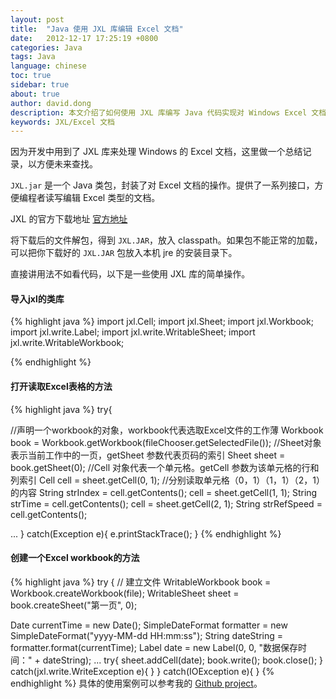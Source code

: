 ```yaml
---
layout: post
title:  "Java 使用 JXL 库编辑 Excel 文档"
date:   2012-12-17 17:25:19 +0800
categories: Java
tags: Java
language: chinese
toc: true
sidebar: true
about: true
author: david.dong
description: 本文介绍了如何使用 JXL 库编写 Java 代码实现对 Windows Excel 文档的访问和处理。
keywords: JXL/Excel 文档
---
```


因为开发中用到了 JXL 库来处理 Windows 的 Excel 文档，这里做一个总结记录，以方便未来查找。

`JXL.jar` 是一个 Java 类包，封装了对 Excel 文档的操作。提供了一系列接口，方便编程者读写编辑 Excel 类型的文档。

JXL 的官方下载地址 [官方地址](http://maven.ibiblio.org/maven2/net/sourceforge/jexcelapi/jxl/2.6.12/)

将下载后的文件解包，得到 `JXL.JAR`，放入 classpath。如果包不能正常的加载，可以把你下载好的 `JXL.JAR` 包放入本机 jre 的安装目录下。

直接讲用法不如看代码，以下是一些使用 JXL 库的简单操作。

#### 导入jxl的类库

{% highlight java %}
import jxl.Cell;
import jxl.Sheet;
import jxl.Workbook;
import jxl.write.Label;
import jxl.write.WritableSheet;
import jxl.write.WritableWorkbook;

{% endhighlight %}

#### 打开读取Excel表格的方法

{% highlight java %}
try{

  //声明一个workbook的对象，workbook代表选取Excel文件的工作薄
  Workbook book = Workbook.getWorkbook(fileChooser.getSelectedFile());
  //Sheet对象表示当前工作中的一页，getSheet 参数代表页码的索引
  Sheet sheet = book.getSheet(0);
  //Cell 对象代表一个单元格。getCell 参数为该单元格的行和列索引
  Cell cell = sheet.getCell(0, 1);
  //分别读取单元格（0，1）（1，1）（2，1）的内容
  String strIndex = cell.getContents();
  cell = sheet.getCell(1, 1);
  String strTime = cell.getContents();
  cell = sheet.getCell(2, 1);
  String strRefSpeed = cell.getContents();

  ...
}
catch(Exception e){
  e.printStackTrace();
}
{% endhighlight %}

#### 创建一个Excel workbook的方法

{% highlight java %}
try {
  // 建立文件
  WritableWorkbook book = Workbook.createWorkbook(file);
  WritableSheet sheet = book.createSheet("第一页", 0);

  Date currentTime = new Date();
  SimpleDateFormat formatter = new SimpleDateFormat("yyyy-MM-dd HH:mm:ss");
  String dateString = formatter.format(currentTime);
  Label date = new Label(0, 0, "数据保存时间：" + dateString);
  ...
  try{
    sheet.addCell(date);
    book.write();
    book.close();
    }
    catch(jxl.write.WriteException e){
    }
  }
  catch(IOException e){
  }
{% endhighlight %}
具体的使用案例可以参考我的 [Github project](https://github.com/gangdong/BLDC)。 
